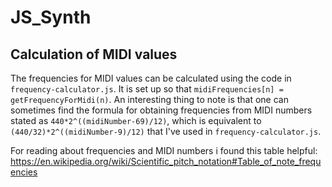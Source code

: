 # JS_Synth

## Calculation of MIDI values

The frequencies for MIDI values can be calculated using the code in `frequency-calculator.js`. It is set up so that `midiFrequencies[n] = getFrequencyForMidi(n)`. An interesting thing to note is that one can sometimes find the formula for obtaining frequencies from MIDI numbers stated as `440*2^((midiNumber-69)/12)`, which is equivalent to `(440/32)*2^((midiNumber-9)/12)` that I've used in `frequency-calculator.js`.

For reading about frequencies and MIDI numbers i found this table helpful: <https://en.wikipedia.org/wiki/Scientific_pitch_notation#Table_of_note_frequencies>
